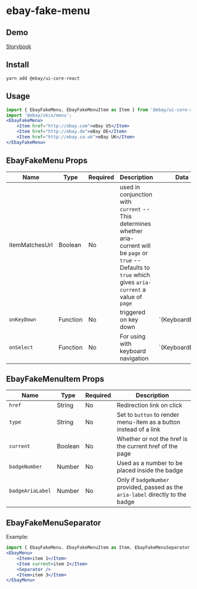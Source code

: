 # ebay-fake-menu

## Demo
[Storybook](https://opensource.ebay.com/ebayui-core-react/main/?path=/story/building-blocks-ebay-fake-menu--default)

## Install
```
yarn add @ebay/ui-core-react
```

## Usage
```jsx harmony
import { EbayFakeMenu, EbayFakeMenuItem as Item } from '@ebay/ui-core-react/ebay-fake-menu';
import '@ebay/skin/menu';
<EbayFakeMenu>
    <Item href="http://ebay.com">eBay US</Item>
    <Item href="http://ebay.de">eBay DE</Item>
    <Item href="http://ebay.co.uk">eBay UK</Item>
</EbayFakeMenu>
```

## EbayFakeMenu Props

| Name           | Type     | Required | Description                                                                                                                                                            | Data            |
|----------------|----------|----------|------------------------------------------------------------------------------------------------------------------------------------------------------------------------|-----------------|
| itemMatchesUrl | Boolean  | No       | used in conjunction with `current` -- This determines whether aria-current will be `page` or `true` -- Defaults to `true` which gives `aria-current` a value of `page` |                 |
| `onKeyDown`    | Function | No       | triggered on key down                                                                                                                                                  | `(KeyboardEvent |MouseEvent, { index: number })` |
| `onSelect`     | Function | No       | For using with keyboard navigation                                                                                                                                     | `(KeyboardEvent  |MouseEvent, { index: number })`                                     |

## EbayFakeMenuItem Props

Name | Type    | Required | Description
--- |---------| --- | ---
`href` | String  | No | Redirection link on click
`type` | String  | No | Set to `button` to render menu-item as a button instead of a link
`current` | Boolean | No | Whether or not the href is the current href of the page
`badgeNumber` | Number  | No | Used as a number to be placed inside the badge
`badgeAriaLabel` | Number  | No | Only if `badgeNumber` provided, passed as the `aria-label` directly to the badge

## EbayFakeMenuSeparator
Example:

```jsx
import { EbayFakeMenu, EbayFakeMenuItem as Item, EbayFakeMenuSeparator as Separator } from '@ebay/ui-core-react/ebay-fake-menu';
<EbayMenu>
    <Item>item 1</Item>
    <Item current>item 2</Item>
    <Separator />
    <Item>item 3</Item>
</EbayMenu>
```
